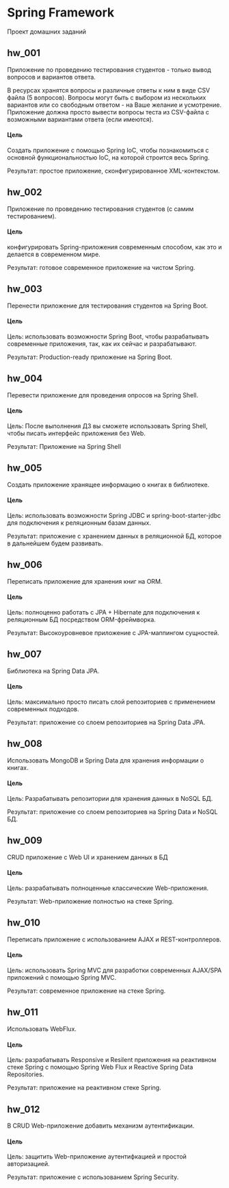 # Spring Framework
Проект домашних заданий

## hw_001
Приложение по проведению тестирования студентов - только вывод вопросов и вариантов ответа.<br>

В ресурсах хранятся вопросы и различные ответы к ним в виде CSV файла (5 вопросов). Вопросы могут быть с выбором из нескольких вариантов или со свободным ответом - на Ваше желание и усмотрение. Приложение должна просто вывести вопросы теста из CSV-файла с возможными вариантами ответа (если имеются).

#### Цель
Создать приложение с помощью Spring IoC, чтобы познакомиться с основной функциональностью IoC, на которой строится весь Spring.<br>

Результат: простое приложение, сконфигурированное XML-контекстом.

## hw_002
Приложение по проведению тестирования студентов (с самим тестированием).

#### Цель
конфигурировать Spring-приложения современным способом, как это и делается в современном мире.

Результат: готовое современное приложение на чистом Spring.

## hw_003
Перенести приложение для тестирования студентов на Spring Boot.

#### Цель
Цель: использовать возможности Spring Boot, чтобы разрабатывать современные приложения, так, как их сейчас и разрабатывают.

Результат: Production-ready приложение на Spring Boot.

## hw_004
Перевести приложение для проведения опросов на Spring Shell.

#### Цель
Цель: После выполнения ДЗ вы сможете использовать Spring Shell, чтобы писать интерфейс приложения без Web.

Результат: Приложение на Spring Shell

## hw_005
Создать приложение хранящее информацию о книгах в библиотеке.

#### Цель
Цель: использовать возможности Spring JDBC и spring-boot-starter-jdbc для подключения к реляционным базам данных.

Результат: приложение с хранением данных в реляционной БД, которое в дальнейшем будем развивать.

## hw_006
Переписать приложение для хранения книг на ORM.

#### Цель
Цель: полноценно работать с JPA + Hibernate для подключения к реляционным БД посредством ORM-фреймворка.

Результат: Высокоуровневое приложение с JPA-маппингом сущностей.

## hw_007
Библиотека на Spring Data JPA.

#### Цель
Цель: максимально просто писать слой репозиториев с применением современных подходов.

Результат: приложение со слоем репозиториев на Spring Data JPA.

## hw_008
Использовать MongoDB и Spring Data для хранения информации о книгах.

#### Цель
Цель: Разрабатывать репозитории для хранения данных в NoSQL БД.

Результат: приложение со слоем репозиториев на Spring Data и NoSQL БД.

## hw_009
CRUD приложение с Web UI и хранением данных в БД

#### Цель
Цель: разрабатывать полноценные классические Web-приложения.

Результат: Web-приложение полностью на стеке Spring.

## hw_010
Переписать приложение с использованием AJAX и REST-контроллеров.

#### Цель
Цель: использовать Spring MVC для разработки современных AJAX/SPA приложений c помощью Spring MVC.

Результат: современное приложение на стеке Spring.

## hw_011
Использовать WebFlux.

#### Цель
Цель: разрабатывать Responsive и Resilent приложения на реактивном стеке Spring c помощью Spring Web Flux и Reactive Spring Data Repositories.

Результат: приложение на реактивном стеке Spring.

## hw_012
В CRUD Web-приложение добавить механизм аутентификации.

#### Цель
Цель: защитить Web-приложение аутентифкацией и простой авторизацией.

Результат: приложение с использованием Spring Security.
